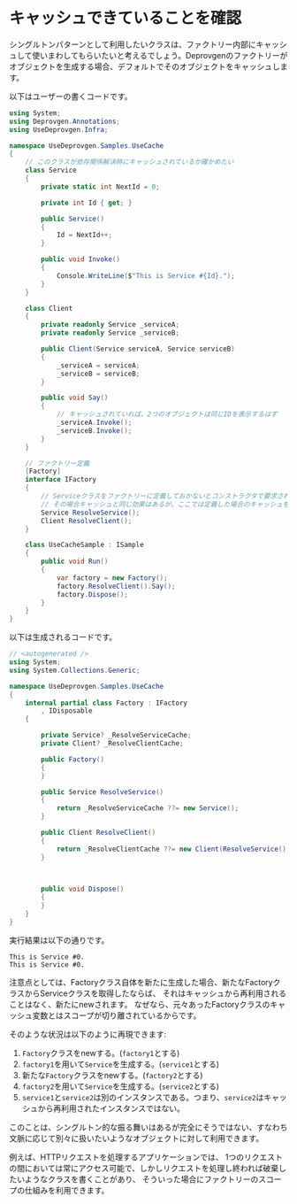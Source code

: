 # キャッシュできていることを確認

シングルトンパターンとして利用したいクラスは、ファクトリー内部にキャッシュして使いまわしてもらいたいと考えるでしょう。Deprovgenのファクトリーがオブジェクトを生成する場合、デフォルトでそのオブジェクトをキャッシュします。

以下はユーザーの書くコードです。

```csharp
using System;
using Deprovgen.Annotations;
using UseDeprovgen.Infra;

namespace UseDeprovgen.Samples.UseCache
{
	// このクラスが依存関係解決時にキャッシュされているか確かめたい
	class Service
	{
		private static int NextId = 0;

		private int Id { get; }

		public Service()
		{
			Id = NextId++;
		}

		public void Invoke()
		{
			Console.WriteLine($"This is Service #{Id}.");
		}
	}

	class Client
	{
		private readonly Service _serviceA;
		private readonly Service _serviceB;

		public Client(Service serviceA, Service serviceB)
		{
			_serviceA = serviceA;
			_serviceB = serviceB;
		}

		public void Say()
		{
			// キャッシュされていれば、2つのオブジェクトは同じIDを表示するはず
			_serviceA.Invoke();
			_serviceB.Invoke();
		}
	}

	// ファクトリー定義
	[Factory]
	interface IFactory
	{
		// Serviceクラスをファクトリーに定義しておかないとコンストラクタで要求されてしまう
		// その場合キャッシュと同じ効果はあるが、ここでは定義した場合のキャッシュを確かめたい
		Service ResolveService();
		Client ResolveClient();
	}

	class UseCacheSample : ISample
	{
		public void Run()
		{
			var factory = new Factory();
			factory.ResolveClient().Say();
			factory.Dispose();
		}
	}
}
```

以下は生成されるコードです。

```csharp
// <autogenerated />
using System;
using System.Collections.Generic;

namespace UseDeprovgen.Samples.UseCache
{
    internal partial class Factory : IFactory
        , IDisposable
    {

        private Service? _ResolveServiceCache;
        private Client? _ResolveClientCache;

        public Factory()
        {
        }

        public Service ResolveService()
        {
            return _ResolveServiceCache ??= new Service();
        }

        public Client ResolveClient()
        {
            return _ResolveClientCache ??= new Client(ResolveService(), ResolveService());
        }


        
        public void Dispose()
        {
        }
    }
}
```

実行結果は以下の通りです。

```
This is Service #0.
This is Service #0.
```

注意点としては、Factoryクラス自体を新たに生成した場合、新たなFactoryクラスからServiceクラスを取得したならば、
それはキャッシュから再利用されることはなく、新たにnewされます。
なぜなら、元々あったFactoryクラスのキャッシュ変数とはスコープが切り離されているからです。

そのような状況は以下のように再現できます:

1. `Factory`クラスをnewする。(`factory1`とする)
2. `factory1`を用いて`Service`を生成する。(`service1`とする)
3. 新たな`Factory`クラスをnewする。(`factory2`とする) 
4. `factory2`を用いて`Service`を生成する。(`service2`とする)
5. `service1`と`service2`は別のインスタンスである。つまり、`service2`はキャッシュから再利用されたインスタンスではない。

このことは、シングルトン的な振る舞いはあるが完全にそうではない、すなわち文脈に応じて別々に扱いたいようなオブジェクトに対して利用できます。

例えば、HTTPリクエストを処理するアプリケーションでは、
1つのリクエストの間においては常にアクセス可能で、しかしリクエストを処理し終われば破棄したいようなクラスを書くことがあり、
そういった場合にファクトリーのスコープの仕組みを利用できます。
